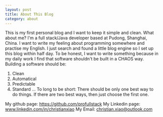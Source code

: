```yaml
---
layout: post
title: About This Blog
category: about
---
```

This is my first personal blog and I want to keep it simple and clean.
What about me?
I'm a full stack/Java developer based at Pudong, Shanghai, China. I want to write my feeling about programming somewhere and practise my English. I just search and found a little blog engine so I set up this blog within half day. To be honest, I want to write something because in my daily work I find that software shouldn't be built in a CHAOS way. Building a software should be:
1. Clean
2. Automatical
3. Predictable
4. Standard
...
To long to be short:
There should be only one best way to do things.
If there are two best ways, then just choose the first one.

My github page: https://github.com/profullstack
My Linkedin page: www.linkedin.com/in/christianxiao
My Email: christian.xiao@outlook.com
